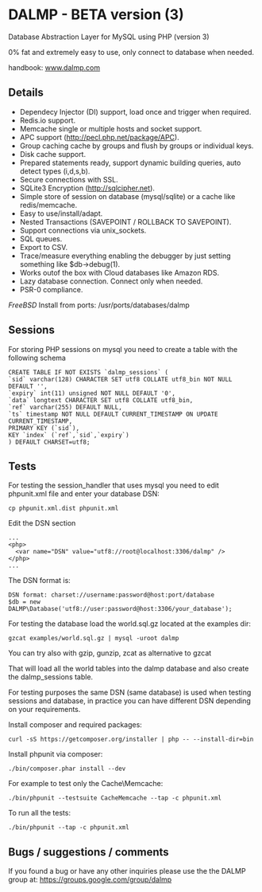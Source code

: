 DALMP - BETA version (3)
========================

Database Abstraction Layer for MySQL using PHP (version 3)

0% fat and extremely easy to use, only connect to database when needed.

handbook: www.dalmp.com

Details
-------

  * Dependecy Injector (DI) support, load once and trigger when required.
  * Redis.io support.
  * Memcache single or multiple hosts and socket support.
  * APC support (http://pecl.php.net/package/APC).
  * Group caching cache by groups and flush by groups or individual keys.
  * Disk cache support.
  * Prepared statements ready, support dynamic building queries, auto detect types (i,d,s,b).
  * Secure connections with SSL.
  * SQLite3 Encryption (http://sqlcipher.net).
  * Simple store of session on database (mysql/sqlite) or a cache like redis/memcache.
  * Easy to use/install/adapt.
  * Nested Transactions (SAVEPOINT / ROLLBACK TO SAVEPOINT).
  * Support connections via unix_sockets.
  * SQL queues.
  * Export to CSV.
  * Trace/measure everything enabling the debugger by just setting something like $db->debug(1).
  * Works outof the box with Cloud databases like Amazon RDS.
  * Lazy database connection. Connect only when needed.
  * PSR-0 compliance.

*FreeBSD*
Install from ports: /usr/ports/databases/dalmp

Sessions
--------

For storing PHP sessions on mysql you need to create a table with the following schema

    CREATE TABLE IF NOT EXISTS `dalmp_sessions` (
    `sid` varchar(128) CHARACTER SET utf8 COLLATE utf8_bin NOT NULL DEFAULT '',
    `expiry` int(11) unsigned NOT NULL DEFAULT '0',
    `data` longtext CHARACTER SET utf8 COLLATE utf8_bin,
    `ref` varchar(255) DEFAULT NULL,
    `ts` timestamp NOT NULL DEFAULT CURRENT_TIMESTAMP ON UPDATE CURRENT_TIMESTAMP,
    PRIMARY KEY (`sid`),
    KEY `index` (`ref`,`sid`,`expiry`)
    ) DEFAULT CHARSET=utf8;

Tests
-----

For testing the session_handler that uses mysql you need to edit phpunit.xml
file and enter your database DSN:

    cp phpunit.xml.dist phpunit.xml

Edit the DSN section

    ...
    <php>
      <var name="DSN" value="utf8://root@localhost:3306/dalmp" />
    </php>
    ...


The DSN format is:

    DSN format: charset://username:password@host:port/database
    $db = new DALMP\Database('utf8://user:password@host:3306/your_database');


For testing the database load the world.sql.gz located at the examples dir:

    gzcat examples/world.sql.gz | mysql -uroot dalmp

You can try also with gzip, gunzip, zcat as alternative to gzcat

That will load all the world tables into the dalmp database and also create the
dalmp_sessions table.

For testing purposes the same DSN (same database) is used when testing sessions
and database, in practice you can have different DSN depending on your
requirements.

Install composer and required packages:

    curl -sS https://getcomposer.org/installer | php -- --install-dir=bin

Install phpunit via composer:

    ./bin/composer.phar install --dev

For example to test only the Cache\Memcache:

    ./bin/phpunit --testsuite CacheMemcache --tap -c phpunit.xml

To run all the tests:

    ./bin/phpunit --tap -c phpunit.xml


Bugs / suggestions / comments
-----------------------------

If you found a bug or have any other inquiries please use the the DALMP group at: https://groups.google.com/group/dalmp
